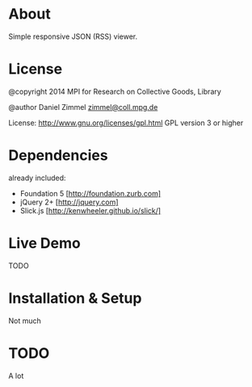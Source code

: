 # About

Simple responsive JSON (RSS) viewer.

# License

@copyright 2014 MPI for Research on Collective Goods, Library

@author Daniel Zimmel <zimmel@coll.mpg.de>

License: http://www.gnu.org/licenses/gpl.html GPL version 3 or higher

# Dependencies

already included:

- Foundation 5 [http://foundation.zurb.com]
- jQuery 2+ [http://jquery.com]
- Slick.js [http://kenwheeler.github.io/slick/]

# Live Demo

TODO 

# Installation & Setup

Not much

# TODO

A lot
